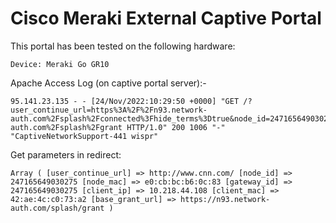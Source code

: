 # Cisco Meraki External Captive Portal

This portal has been tested on the following hardware:

```
Device: Meraki Go GR10
```
Apache Access Log (on captive portal server):-
```
95.141.23.135 - - [24/Nov/2022:10:29:50 +0000] "GET /?user_continue_url=https%3A%2F%2Fn93.network-auth.com%2Fsplash%2Fconnected%3Fhide_terms%3Dtrue&node_id=247165649030275&node_mac=e0:cb:bc:b6:0c:83&gateway_id=247165649030275&client_ip=10.218.44.108&client_mac=42:ae:4c:c0:73:a2&base_grant_url=https%3A%2F%2Fn93.network-auth.com%2Fsplash%2Fgrant HTTP/1.0" 200 1006 "-" "CaptiveNetworkSupport-441 wispr"
```
Get parameters in redirect:
```
Array ( [user_continue_url] => http://www.cnn.com/ [node_id] => 247165649030275 [node_mac] => e0:cb:bc:b6:0c:83 [gateway_id] => 247165649030275 [client_ip] => 10.218.44.108 [client_mac] => 42:ae:4c:c0:73:a2 [base_grant_url] => https://n93.network-auth.com/splash/grant )
```